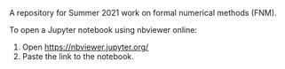 A repository for Summer 2021 work on formal numerical methods (FNM).

To open a Jupyter notebook using nbviewer online:
1. Open https://nbviewer.jupyter.org/
2. Paste the link to the notebook. 
